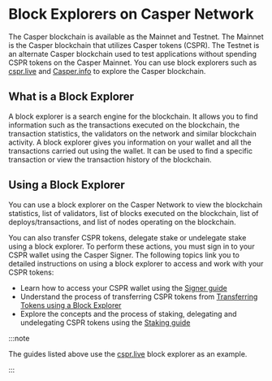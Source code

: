 # Block Explorers on Casper Network

The Casper blockchain is available as the Mainnet and Testnet. The Mainnet is the Casper blockchain that utilizes Casper tokens (CSPR). The Testnet is an alternate Casper blockchain used to test applications without spending CSPR tokens on the Casper Mainnet. You can use block explorers such as [cspr.live](https://cspr.live/) and [Casper.info](https://casper-trench.vercel.app/) to explore the Casper blockchain.

## What is a Block Explorer

A block explorer is a search engine for the blockchain. It allows you to find information such as the transactions executed on the blockchain, the transaction statistics, the validators on the network and similar blockchain activity. A block explorer gives you information on your wallet and all the transactions carried out using the wallet. It can be used to find a specific transaction or view the transaction history of the blockchain. 

##  Using a Block Explorer

You can use a block explorer on the Casper Network to view the blockchain statistics, list of validators, list of blocks executed on the blockchain, list of deploys/transactions, and list of nodes operating on the blockchain.

You can also transfer CSPR tokens, delegate stake or undelegate stake using a block explorer. To perform these actions, you must sign in to your CSPR wallet using the Casper Signer. The following topics link you to detailed instructions on using a block explorer to access and work with your CSPR tokens:

- Learn how to access your CSPR wallet using the [Signer guide](signer-guide.md)
- Understand the process of transferring CSPR tokens from [Transferring Tokens using a Block Explorer](token-transfer.md)
- Explore the concepts and the process of staking, delegating and undelegating CSPR tokens using the [Staking guide](staking.md)

:::note

The guides listed above use the [cspr.live](https://cspr.live/) block explorer as an example.

:::


